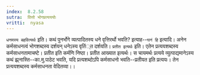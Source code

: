 ```yaml
---
index:  8.2.58
sutra:  वित्तो भोगप्रत्यययोः
vritti:  nyasa
---
```


`धनमस्य बहवित्यर्थः` इति। कथं पुनर्भोगे व्यत्पादितस्य धने वृत्तिरर्थो भवति? इत्याह--`घनं हि` इत्यादि। अनेन कर्मसाधनत्वं भोगशब्दस्य दर्शयन् धनेऽस्य वृतिं्त दर्शयति।
`प्रतीत इत्यर्थः` इति। एतेन प्रत्ययशब्दस्य कर्मसाधनतामाचष्टे। प्रतीत इति कर्मणि निष्ठा। प्रतीत आख्यात इत्यर्थः। स चायमर्थः प्रत्यये व्युत्पाद्यमानेऽस्य कथं झ्र्नास्ति--का.मु.पाठेट भवति, यदि प्रत्यशब्दोऽपि कर्मसाधनो भवति--प्रतीयत इति प्रत्ययः। तेन प्रत्ययशब्दस्य कर्मसाधनता वेदितव्या।।

